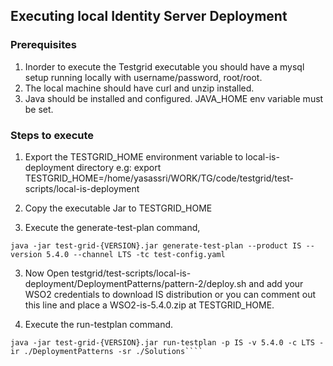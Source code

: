 ## Executing local Identity Server Deployment

### Prerequisites
1. Inorder to execute the Testgrid executable you should have a mysql setup running locally with username/password, root/root.
2. The local machine should have curl and unzip installed.
3. Java should be installed and configured. JAVA_HOME env variable must be set.

### Steps to execute

1. Export the TESTGRID_HOME environment variable to local-is-deployment directory e.g: export TESTGRID_HOME=/home/yasassri/WORK/TG/code/testgrid/test-scripts/local-is-deployment

2. Copy the executable Jar to TESTGRID_HOME

3. Execute the generate-test-plan command, 
````
java -jar test-grid-{VERSION}.jar generate-test-plan --product IS --version 5.4.0 --channel LTS -tc test-config.yaml
````
3. Now Open testgrid/test-scripts/local-is-deployment/DeploymentPatterns/pattern-2/deploy.sh and add your WSO2 credentials to download IS distribution or you can comment out this line and place a WSO2-is-5.4.0.zip at TESTGRID_HOME.

4. Execute the run-testplan command.
````
java -jar test-grid-{VERSION}.jar run-testplan -p IS -v 5.4.0 -c LTS -ir ./DeploymentPatterns -sr ./Solutions````
